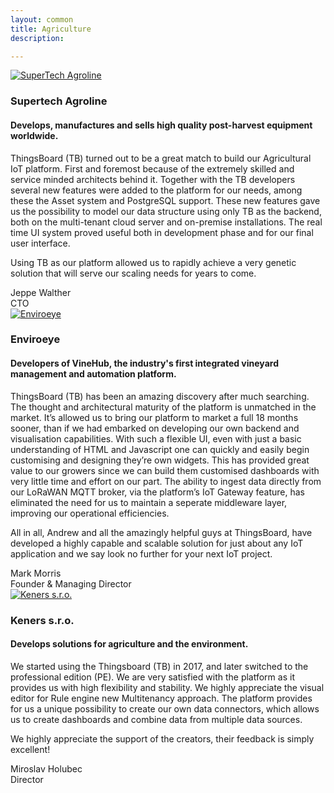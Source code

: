 ```yaml
---
layout: common
title: Agriculture
description: 

---
```


<div class="customer-block">
    <a href="http://agrolog.io">
        <div class="customer-logo">
            <img width="" src="/images/customers/supertech-agroline.png" alt="SuperTech Agroline">
        </div>
    </a>
    <div class="customer-content">
        <h3 id="agrolog">
            Supertech Agroline
        </h3>
        <h4>
            Develops, manufactures and sells high quality post-harvest equipment worldwide.
        </h4>     
        <p>
        ThingsBoard (TB) turned out to be a great match to build our Agricultural IoT platform. 
        First and foremost because of the extremely skilled and service minded architects behind it. 
        Together with the TB developers several new features were added to the platform for our needs, 
        among these the Asset system and PostgreSQL support. 
        These new features gave us the possibility to model our data structure using only TB as the backend, both on the multi-tenant cloud server and on-premise installations.
        The real time UI system proved useful both in development phase and for our final user interface. 
        </p>
        <p>
        Using TB as our platform allowed us to rapidly achieve a very genetic solution that will serve our scaling needs for years to come. 
        </p>
        <div class="person-logo-container">
            <div class="person-title">
                Jeppe Walther<br/>CTO
            </div>
        </div>
    </div>
</div>

<div class="customer-block">
    <a href="https://www.enviroeye.com.au/">
        <div class="customer-logo">
            <img width="" src="/images/customers/enviroeye.png" alt="Enviroeye">
        </div>
    </a>
    <div class="customer-content">
        <h3 id="enviroeye">
            Enviroeye
        </h3>
        <h4>
            Developers of VineHub, the industry's first integrated vineyard management and automation platform.
        </h4>     
        <p>
        ThingsBoard (TB) has been an amazing discovery after much searching. The thought and architectural maturity of the platform is unmatched in the market. It’s allowed us to bring our platform to market a full 18 months sooner, than if we had embarked on developing our own backend and visualisation capabilities. With such a flexible UI, even with just a basic understanding of HTML and Javascript one can quickly and easily begin customising and designing they’re own widgets. This has provided great value to our growers since we can build them customised dashboards with very little time and effort on our part. The ability to ingest data directly from our LoRaWAN MQTT broker, via the platform’s IoT Gateway feature, has eliminated the need for us to maintain a seperate middleware layer, improving our operational efficiencies.
        </p>
        <p>
        All in all, Andrew and all the amazingly helpful guys at ThingsBoard, have developed a highly capable and scalable solution for just about any IoT application and we say look no further for your next IoT project. 
        </p>
        <div class="person-logo-container">
            <div class="person-title">
                Mark Morris<br/>Founder & Managing Director
            </div>
        </div>
    </div>
</div>

<div class="customer-block">
    <a href="http://www.keners.sk/">
        <div class="customer-logo">
            <img width="" src="/images/customers/Keners.png" alt="Keners s.r.o.">
        </div>
    </a>
    <div class="customer-content">
        <h3 id="keners">
            Keners s.r.o.
        </h3>
        <h4>
            Develops solutions for agriculture and the environment.
        </h4>     
        <p>
      We started using the Thingsboard (TB) in 2017, and later switched to the professional edition (PE). We are very satisfied with the platform as it provides us with high flexibility and stability. We highly appreciate the visual editor for Rule engine new Multitenancy approach. The platform provides for us a unique possibility to create our own data connectors, which allows us to create dashboards and combine data from multiple data sources.
        </p>
        <p>
        We highly appreciate the support of the creators, their feedback is simply excellent!
        </p>
        <div class="person-logo-container">
            <div class="person-title">
                Miroslav Holubec<br/>Director
            </div>
        </div>
    </div>
</div>
